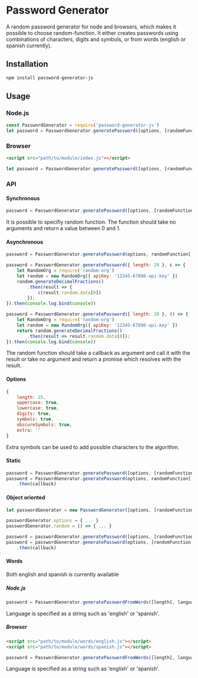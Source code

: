 # Password Generator
A random password generator for node and browsers, which makes it possible to choose random-function. It either creates passwords using combinations of characters, digits and symbols, or from words (english or spanish currently).

## Installation
```sh
npm install password-generator-js
```

## Usage

### Node.js
```javascript
const PasswordGenerator = require('password-generator-js')
let password = PasswordGenerator.generatePassword([options, [randomFunction]])
```

### Browser
```html
<script src="path/to/module/index.js"></script>
```

```javascript
let password = PasswordGenerator.generatePassword([options, [randomFunction]])
```

### API
#### Synchronous
```javascript
password = PasswordGenerator.generatePassword([options, [randomFunction]])
```
It is possible to specifiy random function. The function should take no arguments and return a value between 0 and 1.

#### Asynchronous
```javascript
password = PasswordGenerator.generatePassword(options, randomFunction[, callback])

password = PasswordGenerator.generatePassword({ length: 20 }, c => {
    let RandomOrg = require('random-org')
    let random = new RandomOrg({ apiKey: '12345-67890-api-key' })
    random.generateDecimalFractions()
        .then(result => {
            c(result.random.data[0])
        });
}).then(console.log.bind(console))

password = PasswordGenerator.generatePassword({ length: 20 }, () => {
    let RandomOrg = require('random-org')
    let random = new RandomOrg({ apiKey: '12345-67890-api-key' })
    return random.generateDecimalFractions()
        .then(result => result.random.data[0]);
}).then(console.log.bind(console))
```
The random function should take a callback as argument and call it with the result or take no argument and return a promise which resolves with the result.

#### Options
```javascript
{
    length: 25,
    uppercase: true,
    lowercase: true,
    digits: true,
    symbols: true,
    obscureSymbols: true,
    extra: ''
}
```
Extra symbols can be used to add possible characters to the algorithm.

#### Static
```javascript
password = PasswordGenerator.generatePassword([options, [randomFunction]])
password = PasswordGenerator.generatePassword(options, randomFunction[, callback])
    .then(callback)
```

#### Object oriented
```javascript
let passwordGenerator = new PasswordGenerator([options, [randomFunction]])

passwordGenerator.options = { ... }
passwordGenerator.random = () => { ... }

password = passwordGenerator.generatePassword([options, [randomFunction]])
password = passwordGenerator.generatePassword(options, [randomFunction[, callback]])
    .then(callback)
```

#### Words
Both english and spanish is currently available
##### Node.js
```javascript
password = PasswordGenerator.generatePasswordFromWords([length[, language]])
```
Language is specified as a string such as 'english' or 'spanish'.

##### Browser
```html
<script src="path/to/module/words/english.js"></script>
<script src="path/to/module/words/spanish.js"></script>
```

```javascript
password = PasswordGenerator.generatePasswordFromWords([length[, language]])
```
Language is specified as a string such as 'english' or 'spanish'.

